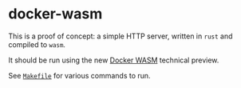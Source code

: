 # docker-wasm

This is a proof of concept: a simple HTTP server, written in `rust` and compiled to `wasm`.

It should be run using the new [Docker WASM](https://www.docker.com/blog/docker-wasm-technical-preview/)
technical preview.

See [`Makefile`](./Makefile) for various commands to run.